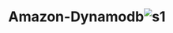 # Amazon-Dynamodb![s1](https://user-images.githubusercontent.com/115663572/233221485-1b213327-9f2b-4377-b3b9-faaaa56baded.jpg)
